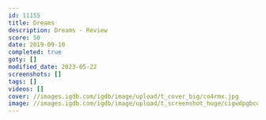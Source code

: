 ```yaml
---
id: 11155
title: Dreams
description: Dreams - Review
score: 50
date: 2019-09-10
completed: true
goty: []
modified_date: 2023-05-22
screenshots: []
tags: []
videos: []
cover: //images.igdb.com/igdb/image/upload/t_cover_big/co4rmx.jpg
image: //images.igdb.com/igdb/image/upload/t_screenshot_huge/cigwdpgbcq8x6xp5fbp3.jpg
---
```

